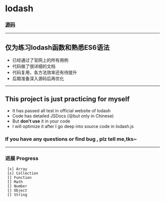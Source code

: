# lodash

### [源码](https://github.com/LuciferChiu/lodash/blob/master/luciferchiu-lodash.js)

------

## 仅为练习lodash函数和熟悉ES6语法
* 已经通过了官网上的所有用例
* 代码做了很详细的文档
* 代码复用，各方法效率还有待提升
* 后期准备深入源码后再优化


------
## This project is just practicing for myself
* It has passed all test in official website of lodash
* Code has detailed JSDocs (:stuck_out_tongue_winking_eye:but only in Chinese)
* But **don't use** it in your code
* I will optimize it after I go deep into source code in lodash.js

### If you have any questions or find bug , plz tell me,tks~

------

### 进展 Progress
     [x] Array
     [x] Collection
     [] Function
     [] Math
     [] Number
     [] Object
     [] String